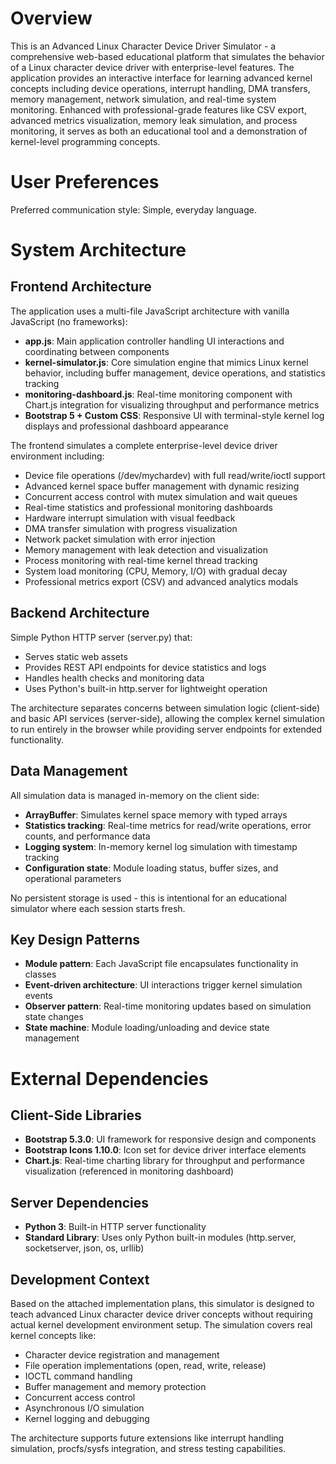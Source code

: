 # Overview

This is an Advanced Linux Character Device Driver Simulator - a comprehensive web-based educational platform that simulates the behavior of a Linux character device driver with enterprise-level features. The application provides an interactive interface for learning advanced kernel concepts including device operations, interrupt handling, DMA transfers, memory management, network simulation, and real-time system monitoring. Enhanced with professional-grade features like CSV export, advanced metrics visualization, memory leak simulation, and process monitoring, it serves as both an educational tool and a demonstration of kernel-level programming concepts.

# User Preferences

Preferred communication style: Simple, everyday language.

# System Architecture

## Frontend Architecture
The application uses a multi-file JavaScript architecture with vanilla JavaScript (no frameworks):

- **app.js**: Main application controller handling UI interactions and coordinating between components
- **kernel-simulator.js**: Core simulation engine that mimics Linux kernel behavior, including buffer management, device operations, and statistics tracking
- **monitoring-dashboard.js**: Real-time monitoring component with Chart.js integration for visualizing throughput and performance metrics
- **Bootstrap 5 + Custom CSS**: Responsive UI with terminal-style kernel log displays and professional dashboard appearance

The frontend simulates a complete enterprise-level device driver environment including:
- Device file operations (/dev/mychardev) with full read/write/ioctl support
- Advanced kernel space buffer management with dynamic resizing
- Concurrent access control with mutex simulation and wait queues  
- Real-time statistics and professional monitoring dashboards
- Hardware interrupt simulation with visual feedback
- DMA transfer simulation with progress visualization
- Network packet simulation with error injection
- Memory management with leak detection and visualization
- Process monitoring with real-time kernel thread tracking
- System load monitoring (CPU, Memory, I/O) with gradual decay
- Professional metrics export (CSV) and advanced analytics modals

## Backend Architecture
Simple Python HTTP server (server.py) that:
- Serves static web assets
- Provides REST API endpoints for device statistics and logs
- Handles health checks and monitoring data
- Uses Python's built-in http.server for lightweight operation

The architecture separates concerns between simulation logic (client-side) and basic API services (server-side), allowing the complex kernel simulation to run entirely in the browser while providing server endpoints for extended functionality.

## Data Management
All simulation data is managed in-memory on the client side:
- **ArrayBuffer**: Simulates kernel space memory with typed arrays
- **Statistics tracking**: Real-time metrics for read/write operations, error counts, and performance data
- **Logging system**: In-memory kernel log simulation with timestamp tracking
- **Configuration state**: Module loading status, buffer sizes, and operational parameters

No persistent storage is used - this is intentional for an educational simulator where each session starts fresh.

## Key Design Patterns
- **Module pattern**: Each JavaScript file encapsulates functionality in classes
- **Event-driven architecture**: UI interactions trigger kernel simulation events
- **Observer pattern**: Real-time monitoring updates based on simulation state changes
- **State machine**: Module loading/unloading and device state management

# External Dependencies

## Client-Side Libraries
- **Bootstrap 5.3.0**: UI framework for responsive design and components
- **Bootstrap Icons 1.10.0**: Icon set for device driver interface elements
- **Chart.js**: Real-time charting library for throughput and performance visualization (referenced in monitoring dashboard)

## Server Dependencies
- **Python 3**: Built-in HTTP server functionality
- **Standard Library**: Uses only Python built-in modules (http.server, socketserver, json, os, urllib)

## Development Context
Based on the attached implementation plans, this simulator is designed to teach advanced Linux character device driver concepts without requiring actual kernel development environment setup. The simulation covers real kernel concepts like:
- Character device registration and management
- File operation implementations (open, read, write, release)
- IOCTL command handling
- Buffer management and memory protection
- Concurrent access control
- Asynchronous I/O simulation
- Kernel logging and debugging

The architecture supports future extensions like interrupt handling simulation, procfs/sysfs integration, and stress testing capabilities.
